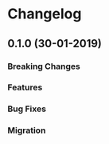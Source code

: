 # Changelog

## 0.1.0 (30-01-2019)

### Breaking Changes

### Features

### Bug Fixes

### Migration

